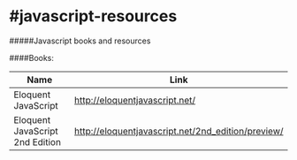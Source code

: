 #javascript-resources
====================
#####Javascript books and resources

####Books:

Name                              | Link
-------------                     | -------------
Eloquent JavaScript               | http://eloquentjavascript.net/
Eloquent JavaScript 2nd Edition   | http://eloquentjavascript.net/2nd_edition/preview/


